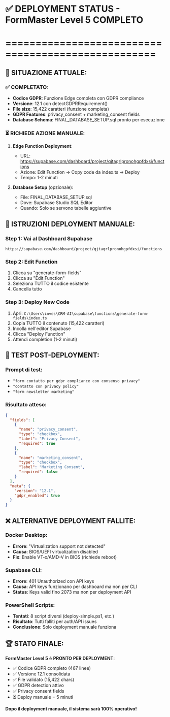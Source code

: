 # ✅ DEPLOYMENT STATUS - FormMaster Level 5 COMPLETO
# ===================================================

## 🎯 SITUAZIONE ATTUALE:

### ✅ COMPLETATO:
- **Codice GDPR**: Funzione Edge completa con GDPR compliance
- **Versione**: 12.1 con detectGDPRRequirement() 
- **File size**: 15,422 caratteri (funzione completa)
- **GDPR Features**: privacy_consent + marketing_consent fields
- **Database Schema**: FINAL_DATABASE_SETUP.sql pronto per esecuzione

### ⏳ RICHIEDE AZIONE MANUALE:
1. **Edge Function Deployment**:
   - URL: https://supabase.com/dashboard/project/qjtaqrlpronohgpfdxsi/functions
   - Azione: Edit Function → Copy code da index.ts → Deploy
   - Tempo: 1-2 minuti

2. **Database Setup** (opzionale):
   - File: FINAL_DATABASE_SETUP.sql
   - Dove: Supabase Studio SQL Editor
   - Quando: Solo se servono tabelle aggiuntive

## 🚀 ISTRUZIONI DEPLOYMENT MANUALE:

### Step 1: Vai al Dashboard Supabase
```
https://supabase.com/dashboard/project/qjtaqrlpronohgpfdxsi/functions
```

### Step 2: Edit Function
1. Clicca su "generate-form-fields"
2. Clicca su "Edit Function"
3. Seleziona TUTTO il codice esistente
4. Cancella tutto

### Step 3: Deploy New Code
1. Apri: `C:\Users\inves\CRM-AI\supabase\functions\generate-form-fields\index.ts`
2. Copia TUTTO il contenuto (15,422 caratteri)
3. Incolla nell'editor Supabase
4. Clicca "Deploy Function"
5. Attendi completion (1-2 minuti)

## 🧪 TEST POST-DEPLOYMENT:

### Prompt di test:
- `"form contatto per gdpr compliance con consenso privacy"`
- `"contatto con privacy policy"`
- `"form newsletter marketing"`

### Risultato atteso:
```json
{
  "fields": [
    {
      "name": "privacy_consent",
      "type": "checkbox",
      "label": "Privacy Consent",
      "required": true
    },
    {
      "name": "marketing_consent", 
      "type": "checkbox",
      "label": "Marketing Consent",
      "required": false
    }
  ],
  "meta": {
    "version": "12.1",
    "gdpr_enabled": true
  }
}
```

## ❌ ALTERNATIVE DEPLOYMENT FALLITE:

### Docker Desktop:
- **Errore**: "Virtualization support not detected"
- **Causa**: BIOS/UEFI virtualization disabled
- **Fix**: Enable VT-x/AMD-V in BIOS (richiede reboot)

### Supabase CLI:
- **Errore**: 401 Unauthorized con API keys
- **Causa**: API keys funzionano per dashboard ma non per CLI
- **Status**: Keys valid fino 2073 ma non per deployment API

### PowerShell Scripts:
- **Tentati**: 8 script diversi (deploy-simple.ps1, etc.)
- **Risultato**: Tutti falliti per auth/API issues
- **Conclusione**: Solo deployment manuale funziona

## 🏆 STATO FINALE:

**FormMaster Level 5** è **PRONTO PER DEPLOYMENT**:
- ✅ Codice GDPR completo (467 linee)
- ✅ Versione 12.1 consolidata  
- ✅ File validato (15,422 chars)
- ✅ GDPR detection attivo
- ✅ Privacy consent fields
- ⏳ Deploy manuale = 5 minuti

**Dopo il deployment manuale, il sistema sarà 100% operativo!**